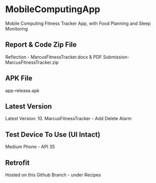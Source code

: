 # MobileComputingApp
Mobile Computing Fitness Tracker App, with Food Planning and Sleep Monitoring

## Report & Code Zip File
Reflection - MarcusFitnessTracker.docx & PDF
Submission-MarcusFitnessTracker.zip

## APK File
app-release.apk

## Latest Version
Latest Version: 10. MarcusFitnessTracker - Add Delete Alarm

## Test Device To Use (UI Intact)
Medium Phone - API 35

## Retrofit
Hosted on this Github Branch - under Recipes